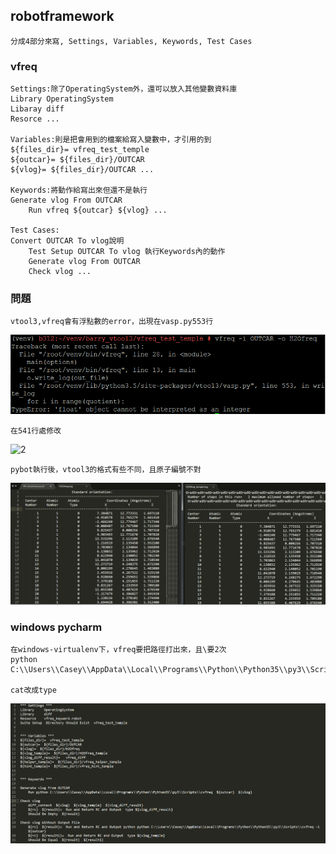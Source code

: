 ## robotframework

	分成4部分來寫, Settings, Variables, Keywords, Test Cases

### vfreq
	
	Settings:除了OperatingSystem外，還可以放入其他變數資料庫
	Library OperatingSystem
	Libaray diff
	Resorce ...

	Variables:則是把會用到的檔案給寫入變數中，才引用的到
	${files_dir}= vfreq_test_temple
	${outcar}= ${files_dir}/OUTCAR 
	${vlog}= ${files_dir}/OUTCAR ...

	Keywords:將動作給寫出來但還不是執行
	Generate vlog From OUTCAR
		Run vfreq ${outcar} ${vlog} ...

	Test Cases:
	Convert OUTCAR To vlog說明
    	Test Setup OUTCAR To vlog 執行Keywords內的動作
    	Generate vlog From OUTCAR
    	Check vlog ...

### 問題

	vtool3,vfreq會有浮點數的error，出現在vasp.py553行
![1](https://github.com/BarryFu/other/blob/master/picture/vfreq-error.PNG)

	在541行處修改
![2](https://github.com/BarryFu/other/blob/master/picutre/vfreq2.PNG)	


	pybot執行後，vtool3的格式有些不同，且原子編號不對
![3](https://github.com/BarryFu/other/blob/master/picture/vfreq3.PNG)	

### windows pycharm

	在windows-virtualenv下，vfreq要把路徑打出來，且\要2次
	python C:\\Users\\Casey\\AppData\\Local\\Programs\\Python\\Python35\\py3\\Scripts\\cvfreq

	cat改成type
![4](https://github.com/BarryFu/other/blob/master/picture/vfreq4.PNG)

	